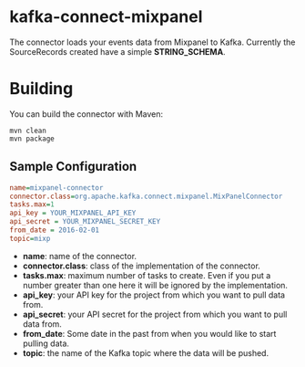 # kafka-connect-mixpanel
The connector loads your events data from Mixpanel to Kafka. 
Currently the SourceRecords created have a simple **STRING_SCHEMA**.

# Building
You can build the connector with Maven:
```
mvn clean
mvn package
```

## Sample Configuration
```ini
name=mixpanel-connector
connector.class=org.apache.kafka.connect.mixpanel.MixPanelConnector
tasks.max=1
api_key = YOUR_MIXPANEL_API_KEY
api_secret = YOUR_MIXPANEL_SECRET_KEY
from_date = 2016-02-01
topic=mixp
```
* **name**: name of the connector.
* **connector.class**: class of the implementation of the connector.
* **tasks.max**: maximum number of tasks to create. Even if you put a number greater than one here it will be ignored by the implementation.
* **api_key**: your API key for the project from which you want to pull data from.
* **api_secret**: your API secret for the project from which you want to pull data from.
* **from_date**: Some date in the past from when you would like to start pulling data.
* **topic**: the name of the Kafka topic where the data will be pushed.